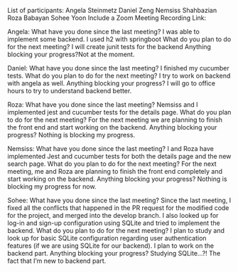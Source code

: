 List of participants:
Angela Steinmetz
Daniel Zeng
Nemsiss Shahbazian
Roza Babayan
Sohee Yoon
Include a Zoom Meeting Recording Link: 

Angela:
What have you done since the last meeting? I was able to implement some backend. I used h2 with springboot
What do you plan to do for the next meeting? I will create junit tests for the backend
Anything blocking your progress?Not at the moment.

Daniel:
What have you done since the last meeting? I finished my cucumber tests. 
What do you plan to do for the next meeting? I  try to work on backend with angela as well. 
Anything blocking your progress? I will go to office hours to try to understand backend better.

Roza:
What have you done since the last meeting? Nemsiss and I implemented  jest and cucumber tests for the details page.
What do you plan to do for the next meeting? For the next meeting we are planning to finish the front end and start working on the backend.
Anything blocking your progress?  Nothing is blocking my progress.

Nemsiss:
What have you done since the last meeting? I and Roza have implemented Jest and cucumber tests for both the details page and the new search page.
What do you plan to do for the next meeting? For the next meeting, me and Roza are planning to finish the front end completely and start working on the backend.
Anything blocking your progress? Nothing is blocking my progress for now.

Sohee:
What have you done since the last meeting? Since the last meeting, I fixed all the conflicts that happened in the PR request for the modified code for the project, and merged into the develop branch. I also looked up for log-in and sign-up configuration using SQLite and tried to implement the backend. 
What do you plan to do for the next meeting? I plan to study and look up for basic SQLite configuration regarding user authentication features (if we are using SQLite for our backend). I plan to work on the backend part. 
Anything blocking your progress? Studying SQLite…?! The fact that I’m new to backend part. 

